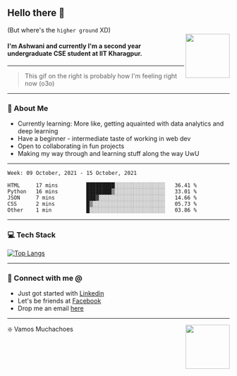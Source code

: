## Hello there 👋
(But where's the `higher ground` XD)
<br>
<img align="right" height = "100" width = "100" src="./svg/giphy.webp">   
#### I'm Ashwani and currently I'm a second year undergraduate CSE student at IIT Kharagpur.
---
> This gif on the right is probably how I'm feeling right now (o3o)
---
### 🥔 About Me
* Currently learning: More like, getting aquainted with data analytics and deep learning
* Have a beginner - intermediate taste of working in web dev
* Open to collaborating in fun projects
* Making my way through and learning stuff along the way UwU   
---
<!--START_SECTION:waka-->
```text
Week: 09 October, 2021 - 15 October, 2021

HTML     17 mins         █████████░░░░░░░░░░░░░░░░   36.41 % 
Python   16 mins         ████████▒░░░░░░░░░░░░░░░░   33.01 % 
JSON     7 mins          ███▓░░░░░░░░░░░░░░░░░░░░░   14.66 % 
CSS      2 mins          █▒░░░░░░░░░░░░░░░░░░░░░░░   05.73 % 
Other    1 min           █░░░░░░░░░░░░░░░░░░░░░░░░   03.86 % 
```
<!--END_SECTION:waka-->

---
### 💻 Tech Stack
[![Top Langs](https://github-readme-stats.vercel.app/api/top-langs/?username=sneaky-potato&layout=compact)](https://github.com/anuraghazra/github-readme-stats)

---
### 🤝 Connect with me @
* Just got started with [Linkedin](https://www.linkedin.com/in/ashwani-kumar-kamal-774460212/)
* Let's be friends at [Facebook](https://www.facebook.com/ashwani.kamal.3979/)
* Drop me an email [here](mailto:rajivkamal.im421@gmail.com)   
---
<img align = "right" height = "100" width = "100" src="https://media.giphy.com/media/LwHaQCGZMdD9Ghalrl/giphy.gif">   

❇️ Vamos Muchachoes
